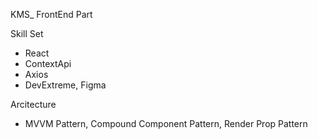 KMS_ FrontEnd Part

Skill Set
- React
- ContextApi
- Axios
- DevExtreme, Figma

Arcitecture
- MVVM Pattern, Compound Component Pattern, Render Prop Pattern


